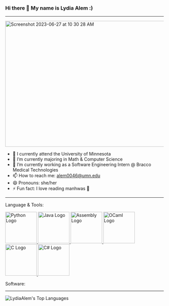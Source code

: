 ### Hi there 👋 My name is Lydia Alem :)
---

<img width="900" height="400" alt="Screenshot 2023-06-27 at 10 30 28 AM" src="https://github.com/LydiaAlem/LydiaAlem/assets/107647071/1e88f391-999e-4326-87aa-fdec2e0ed29a">

- 📍 I currently attend the University of Minnesota
- 🌱 I’m currently majoring in Math & Computer Science
- 🔭 I’m currently working as a Software Engineering Intern @ Bracco Medical Technologies
- 📫 How to reach me: alem0046@umn.edu
- 😄 Pronouns: she/her
- ⚡ Fun fact: I love reading manhwas 💛
---
Language & Tools:
<!-- Python -->
<a href="https://www.python.org/">
  <img src="https://www.python.org/static/community_logos/python-logo-generic.svg" alt="Python Logo" width="100" height="100">
</a>
<!-- Java -->
<a href="https://www.java.com/">
  <img src="https://www.example.com/java-logo.png" alt="Java Logo" width="100" height="100">
</a>


<!-- Assembly (x86-64) -->
<a href="https://www.assembly.org/">
  <img src="https://www.example.com/assembly-logo.png" alt="Assembly Logo" width="100" height="100">
</a>

<!-- Ocaml -->
<a href="https://ocaml.org/">
  <img src="https://www.example.com/ocaml-logo.png" alt="OCaml Logo" width="100" height="100">
</a>

<!-- C -->
<a href="https://www.cprogramming.com/">
  <img src="https://www.example.com/c-logo.png" alt="C Logo" width="100" height="100">
</a>

<!-- C# -->
<a href="https://docs.microsoft.com/en-us/dotnet/csharp/">
  <img src="https://www.example.com/csharp-logo.png" alt="C# Logo" width="100" height="100">
</a>

Software:



---
![LydiaAlem's Top Languages](https://github-readme-stats.vercel.app/api/top-langs/?username=LydiaAlem&theme=highcontrast&show_icons=true&hide_border=true&layout=compact)
